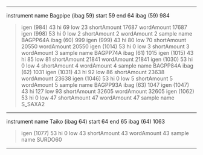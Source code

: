 ----
instrument name Bagpipe (ibag 59)
start 59 end 64
ibag (59) 984 
> igen (984) 43 hi 69 low 23    shortAmount 17687 wordAmount 17687
> igen (998) 53 hi 0 low 2      shortAmount 2 wordAmount 2
sample name BAGPP64A
ibag (60) 999 
> igen (999) 43 hi 80 low 70    shortAmount 20550 wordAmount 20550
> igen (1014) 53 hi 0 low 3     shortAmount 3 wordAmount 3
sample name BAGPP74A
ibag (61) 1015 
> igen (1015) 43 hi 85 low 81   shortAmount 21841 wordAmount 21841
> igen (1030) 53 hi 0 low 4     shortAmount 4 wordAmount 4
sample name BAGPP84A
ibag (62) 1031 
> igen (1031) 43 hi 92 low 86   shortAmount 23638 wordAmount 23638
> igen (1046) 53 hi 0 low 5     shortAmount 5 wordAmount 5
sample name BAGPP93A
ibag (63) 1047 
> igen (1047) 43 hi 127 low 93  shortAmount 32605 wordAmount 32605
> igen (1062) 53 hi 0 low 47    shortAmount 47 wordAmount 47
sample name S_SAXA2
----
instrument name Taiko (ibag 64)
start 64 end 65
ibag (64) 1063 
> igen (1077) 53 hi 0 low 43    shortAmount 43 wordAmount 43
sample name SURDO60
----